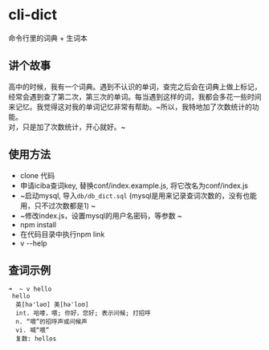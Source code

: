 # cli-dict
命令行里的词典 + 生词本  

## 讲个故事
高中的时候，我有一个词典。遇到不认识的单词，查完之后会在词典上做上标记，经常会遇到查了第二次，第三次的单词。每当遇到这样的词，我都会多花一些时间来记忆。我觉得这对我的单词记忆非常有帮助。~所以，我特地加了次数统计的功能。  
对，只是加了次数统计，开心就好。~

## 使用方法
* clone 代码
* 申请iciba查词key, 替换conf/index.example.js, 将它改名为conf/index.js  
* ~启动mysql, 导入`db/db_dict.sql` (mysql是用来记录查词次数的，没有也能用，只不过次数都是1) ~ 
* ~修改index.js，设置mysql的用户名密码，等参数  ~
* npm install
* 在代码目录中执行npm link
* v --help

## 查词示例
```
➜  ~ v hello
 hello
  英[hə'ləʊ] 美[həˈloʊ]
  int. 哈喽，喂; 你好，您好; 表示问候; 打招呼
  n. “喂”的招呼声或问候声
  vi. 喊“喂”
  复数: hellos
```
